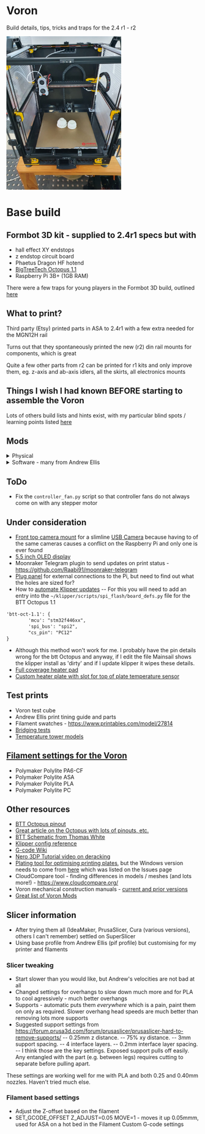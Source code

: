# Voron
Build details, tips, tricks and traps for the 2.4 r1 - r2

<img src="/images/20220413_200053.jpg" width="300">

# Base build
## Formbot 3D kit - supplied to 2.4r1 specs but with
- hall effect XY endstops
- z endstop circuit board
- Phaetus Dragon HF hotend
- [BigTreeTech Octopus 1.1](https://www.biqu.equipment/products/bigtreetech-octopus-v1-1)
- Raspberry Pi 3B+ (1GB RAM)

There were a few traps for young players in the Formbot 3D build, outlined [here](https://github.com/IconoclastXYZ/Voron/blob/main/articles/formbot_build.md)

## What to print?
Third party (Etsy) printed parts in ASA to 2.4r1 with a few extra needed for the MGN12H rail

Turns out that they spontaneously printed the new (r2) din rail mounts for components, which is great

Quite a few other parts from r2 can be printed for r1 kits and only improve them, eg. z-axis and ab-axis idlers, all the skirts, all electronics mounts

## Things I wish I had known BEFORE starting to assemble the Voron
Lots of others build lists and hints exist, with my particular blind spots / learning points listed [here](https://github.com/IconoclastXYZ/Voron/blob/main/articles/build_lessons.md)
  
## Mods
<details>
  <summary>Physical</summary>
  
  - [Klicky mod](https://github.com/jlas1/Klicky-Probe) instead of Omron induction sensor 
  - [Purge bucket and brush](https://github.com/VoronDesign/VoronUsers/tree/master/printer_mods/edwardyeeks/Decontaminator_Purge_Bucket_&_Nozzle_Scrubber) but also print the individual sheetstop and it is easy to get your magnetic print plate in the right place every time
  - MGN12H single X rail with reprinted parts to suit
  - Polycarbonate twinwall (8mm) side and top panels (much better insulation than 3mm acrylic) - details [here]( https://github.com/IconoclastXYZ/Voron/blob/main/articles/insulation.md)
  - [Quick removable side / top panel latches](https://github.com/richardjm/voron-parts/tree/main/voron-2.4/FilamentLatch)
  - [Removeable front hinges](https://github.com/VoronDesign/VoronUsers/tree/master/printer_mods/ElPoPo/RemovableDoors) - but use the old engineering trick of a longer screw in the bottom hinge so that they are much easier to get back on
  - [Z chain guide mounted chamber thermistor](https://github.com/VoronDesign/VoronUsers/tree/master/printer_mods/jeoje/Z_Chain_Guide_Thermistor_Mount)
  - [Deck support clips](https://github.com/VoronDesign/Voron-2/blob/Voron2.4/STLs/Panel_Mounting/deck_support_4mm_x8.stl)
  - [Rear chamber camera mount](https://3dmixers.com/m/181820-voron-24-camera-mount) with [DFRobot USB 1080p camera](https://core-electronics.com.au/raspberry-pi-wide-angle-camera-module-seeed-studio.html)
  - [Sturdy handles](https://github.com/VoronDesign/VoronUsers/tree/master/printer_mods/jeoje/Sturdy_Handles)
  - [Z axis tension mod from Edward Yeeks](https://github.com/edwardyeeks/VoronUsers/tree/master/printer_mods/edwardyeeks/V2.4_z_drive_motor_tensioner_mod)
  - [Matching skirts with power inlet and filter from Trident design](https://github.com/VoronDesign/VoronUsers/tree/master/printer_mods/edwardyeeks/Tridentified_V2.4_Power_Inlet)
  - [Heating bed insulation](https://www.carbuilders.com.au/peel-stick-heat-shield)
  - [Raspberry Pi cooling fan](https://core-electronics.com.au/pimoroni-fan-shim-for-raspberry-pi.html)
  - LED strip lighting - [stuck to bars](https://www.thingiverse.com/thing:4933314/files)
  - With [cable cover for top end of Z belts](https://github.com/VoronDesign/VoronUsers/tree/master/printer_mods/samwiseg0/corner_cable_hide) or [this better one](https://github.com/VoronDesign/VoronUsers/blob/ad3b6e1f34209fbf31f515cbb76d94880a948f3c/printer_mods/Dr-Info/corner_cable_cover_with_drop_down_holes/README.md)
  - [Cable cover for the bottom of the z belt](https://github.com/VoronDesign/VoronUsers/tree/master/printer_mods/Akio/cable_routing_z_belt_cover) or https://www.printables.com/model/84736-z-belt-cover-a-for-voron-24
  - [Better cooling head, ABBN 30](https://github.com/VoronDesign/VoronUsers/tree/master/printer_mods/Badnoob/AB-BN)
  - [Gantry backing bars](https://github.com/tanaes/whopping_Voron_mods/tree/main/extrusion_backers) to stop bimetallic strip effect and warping, purchased on [AliExpress](https://www.aliexpress.com/item/1005003779041015.html?spm=a2g0o.order_list.0.0.21ef180202r18o), also need new [XY chain riser](https://github.com/tanaes/whopping_Voron_mods/blob/main/extrusion_backers/STLs/XY_cable_chain_bridge-3hole-3mm_backer.stl) or some washers 
  - [Pin mod for gantry](https://github.com/VoronDesign/VoronUsers/tree/master/printer_mods/hartk1213/Voron2.4_Trident_Pins_Mod) - but just did the xy for now
  - [Replace front z idlers with Rama design](https://github.com/Ramalama2/Voron-2-Mods/tree/main/Front_Idlers) but could have used the new design from [2.4r2](https://github.com/VoronDesign/Voron-2/tree/Voron2.4/STLs/Gantry/Front_Idlers)
  - Change Z mount to use [spherical bearings](https://github.com/VoronDesign/VoronUsers/tree/master/printer_mods/hartk1213/Voron2.4_GE5C), tried IGUS, but too much stiction so using metal ones. Could have used nylock nuts (per Andrew Ellis) - now there is no friction on z-adjust. Checked the original parts and they had significant wear / catch marks!
  - ADXL mounting for [klipper resonance compensation](https://www.klipper3d.org/Measuring_Resonances.html) - actually no problem. Just use a longer screw for any part of the print head and it works. No fancy mount required and it comes off afterwards anyway.
  - Wago clip mounts to improve wiring
  - [Improved Raspberry Pi mount](https://github.com/MotorDynamicsLab/LDOVoron2/blob/main/STLs/beefy_raspberry_bracket.stl), needs extra [DIN mount](https://github.com/VoronDesign/Voron-2/blob/Voron2.4/STLs/Electronics_Bay/pcb_din_clip_x3.stl)
  - CAN Bus board from [BigTreeTech](https://www.aliexpress.com/item/1005004243374113.html) with the [GitHub and manual](https://github.com/bigtreetech/EBB/tree/master/EBB%20CAN%20V1.0%20(STM32F072))
  - [Raspberry Pi CAN Bus board to go with HUVUD](https://learn.sb-components.co.uk/RS485-CAN-HAT)
-- Add to /boot/config.txt (note the need for the \[all\] otherwise it can slip under Pi2, Pi3 or Pi4 and not work
```
[all]
dtparam=spi=on
dtoverlay=mcp2515-can0,oscillator=12000000,interrupt=25,spimaxfrequency=2000000
```
- With more info on how to setup CAN Bus [here](https://www.klipper3d.org/CANBUS.html)
- Frame thermistor (bare 3950) for doing thermal expansion compensation - mounted rear left, tucked inside the rail and held in with insulating foam so that it gives a good reading of the actual frame and not the (hotter) chamber
- [BTT Smart Filament Sensor](https://biqu.equipment/products/btt-sfs-v1-0-smart-filament-sensor-detection-stuck-blocking-filament-module) and [mount](https://github.com/VoronDesign/VoronUsers/tree/master/printer_mods/Empusas/BTT_Filament_Motion_Sensor_Mount) since the run-out sensor currently does not detect jams, which didn't work out well
- [Side entry for filament](https://github.com/VoronDesign/VoronUsers/tree/master/printer_mods/120decibell/exhaust_housing_side_entry) which makes for a much better path paird with the BTT smart filament sensor, above
- Stealthburner and clockwork 2 - https://vorondesign.com/voron_stealthburner using and LDO motor
- Changing to an [umbilicus](https://github.com/IconoclastXYZ/Voron/blob/main/articles/Umbilical_conversion.md)
- Rear umbilical mount and Y endstop relocation from [Reprapster](https://github.com/VoronDesign/VoronUsers/tree/master/printer_mods/Minsekt/Rear_Umbilical)
- Stealthburner Umbilical cover from [majarspeed](https://github.com/majarspeed/Misc-Voron/tree/main/StealthBurner%20Umbilical%20cover)
- [Front top camera](https://core-electronics.com.au/lattepanda-5mp-uvc-camera.html) and [mount](https://github.com/VoronDesign/VoronUsers/tree/master/printer_mods/chri.kai.in/Angry_CAM_USB)
- Rear under bed temperature sensor near the edge to better approximate when the bed had equilibrated (15C less at the edge underneath than from the sensor centrally under the heater pad)

</details>
  
<details>
  <summary>Software - many from Andrew Ellis</summary>
  
  - lcd_tweaks.cfg
  - z_calibration.cfg using Klicky probe - https://github.com/protoloft/klipper_z_calibration#command-calibrate_z
  - Github autocommit
  - Mainsail [timelapse.cfg](https://github.com/mainsail-crew/moonraker-timelapse)
  - Fan control for Octopus - temperature controlled
  - Fan control for exhaust fan - keeps more stable chamber temp
  - Thermal expansion compensation from [AlchemyEngine](https://github.com/alchemyEngine/klipper_frame_expansion_comp). Then to query the compensation `QUERY_FRAME_COMP`
  - Simplying MCU klipper updates:
```
cd ~/klipper/
make clean KCONFIG_CONFIG=config.octopus
make menuconfig KCONFIG_CONFIG=config.octopus
make KCONFIG_CONFIG=config.octopus

sudo service klipper stop
make flash FLASH_DEVICE=/dev/serial/by-id/usb-Klipper_stm32f446xx_430011000650535556323420-if00
sudo service klipper start
```
  - Then for the BTT EBB CANBus Board (making sure you choose the right version as the CANBus pins have changed between [versions](https://github.com/bigtreetech/EBB))- after setting it up with [CANBoot](https://github.com/Arksine/CanBoot), explained [here](https://www.youtube.com/watch?v=_FELCN8CbWA):
```
cd ~/klipper/
make clean KCONFIG_CONFIG=config.ebb
make menuconfig KCONFIG_CONFIG=config.ebb
make KCONFIG_CONFIG=config.ebb
  
cd ~/klipper/lib/canboot
python3 flash_can.py -i can0 -f ~/klipper/out/klipper.bin -u 35c02779d6f6
```
  
- Just remember that sometimes the Pi will not find the MCU after a service stop and new make, requiring a power cycle of the whole system - much time wasted figuring this one out!
- [Pressure advance calibration pattern generator](https://realdeuce.github.io/Voron/PA/pressure_advance.html)

</details>

## ToDo
- Fix the `controller_fan.py` script so that controller fans do not always come on with any stepper motor
  
## Under consideration
- [Front top camera mount](https://github.com/VoronDesign/VoronUsers/tree/master/printer_mods/chri.kai.in/Angry_CAM_USB) for a slimline [USB Camera](https://core-electronics.com.au/lattepanda-5mp-uvc-camera.html) because having to of the same cameras causes a conflict on the Raspberry Pi and only one is ever found
- [5.5 inch OLED display](https://github.com/VoronDesign/VoronUsers/tree/master/printer_mods/sttts/Waveshare-5.5-inch-HDMI-AMOLED)
- Moonraker Telegram plugin to send updates on print status - https://github.com/Raabi91/moonraker-telegram
- [Plug panel](https://github.com/tanaes/whopping_Voron_mods/blob/main/side_skirts/STLs/side_skirt-plug_panel-350.stl) for external connections to the Pi, but need to find out what the holes are sized for?
- How to [automate Klipper updates](https://docs.vorondesign.com/community/howto/drachenkatze/automating_klipper_mcu_updates.html)
-- For this you will need to add an entry into the `~/klipper/scripts/spi_flash/board_defs.py` file for the BTT Octopus 1.1
```
'btt-oct-1.1': {
        'mcu': "stm32f446xx",
        'spi_bus': "spi2",
        "cs_pin": "PC12"
}
```
- Although this method won't work for me. I probably have the pin details wrong for the btt Octopus and anyway, if I edit the file Mainsail shows the klipper install as 'dirty' and if I update klipper it wipes these details.
- [Full coverage heater pad](https://uniqueprints.shop/shop/buildplate/voron-keenovo-bed-heater-fermio/)
- [Custom heater plate with slot for top of plate temperature sensor](https://preciseprinterparts.com/voron-cast-aluminum-printer-bed-350mm-vor-ver-24-and-18.html)
  
## Test prints
- Voron test cube
- Andrew Ellis print tining guide and parts
- Filament swatches - https://www.printables.com/model/27814
- [Bridging tests](https://www.thingiverse.com/thing:476845/files)
- [Temperature tower models](https://www.thingiverse.com/thing:2729076)

## [Filament settings for the Voron](/filaments/Polymaker-filament-settings.md)
- Polymaker Polylite PA6-CF
- Polymaker Polylite ASA
- Polymaker Polylite PLA
- Polymaker Polylite PC

## Other resources
- [BTT Octopus pinout](https://github.com/VoronDesign/VoronUsers/tree/master/firmware_configurations/klipper/revnull/btt_octopus_pins)
- [Great article on the Octopus with lots of pinouts, etc.](https://3dwork.io/en/btt-octopus/)
- [BTT Schematic from Thomas White](/images/Octopus34-2048x1124.png)
- [Klipper config reference](https://www.klipper3d.org/Overview.html)
- [G-code Wiki](https://reprap.org/wiki/G-code)
- [Nero 3DP Tutorial video on deracking](https://www.youtube.com/watch?v=cOn6u9kXvy0)
- [Plating tool for optimising printing plates](https://github.com/Rhoban/Plater), but the Windows version needs to come from [here](https://drive.google.com/drive/folders/1USaJTZzJk_7KIQr8ctoPnoI9gQ6FYcY9) which was listed on the Issues page
- CloudCompare tool - finding differences in models / meshes (and lots more!) - https://www.cloudcompare.org/
- Voron mechanical construction manuals - [current and prior versions](https://docs.vorondesign.com/build/mechanical/#v2)
- [Great list of Voron Mods](https://github.com/Amarpal89/VoronUsers/tree/master/printer_mods)

## Slicer information
- After trying them all (IdeaMaker, PrusaSlicer, Cura (various versions), others I can't remember) settled on SuperSlicer
- Using base profile from Andrew Ellis (pif profile) but customising for my printer and filaments

### Slicer tweaking
- Start slower than you would like, but Andrew's velocities are not bad at all
- Changed settings for overhangs to slow down much more and for PLA to cool agressively - much better overhangs
- Supports - automatic puts them *everywhere* which is a pain, paint them on only as required. Slower overhang head speeds are much better than removing lots more supports
- Suggested support settings from https://forum.prusa3d.com/forum/prusaslicer/prusaslicer-hard-to-remove-supports/
-- 0.25mm z distance.
-- 75% xy distance.
-- 3mm support spacing.
-- 4 interface layers.
-- 0.2mm interface layer spacing.
-- I think those are the key settings. Exposed support pulls off easily. Any entangled with the part (e.g. between legs) requires cutting to separate before pulling apart. 

These settings are working well for me with PLA and both 0.25 and 0.40mm nozzles. Haven't tried much else.

### Filament based settings
- Adjust the Z-offset based on the filament
- SET_GCODE_OFFSET Z_ADJUST=0.05 MOVE=1 - moves it up 0.05mmm, used for ASA on a hot bed in the Filament Custom G-code settings
